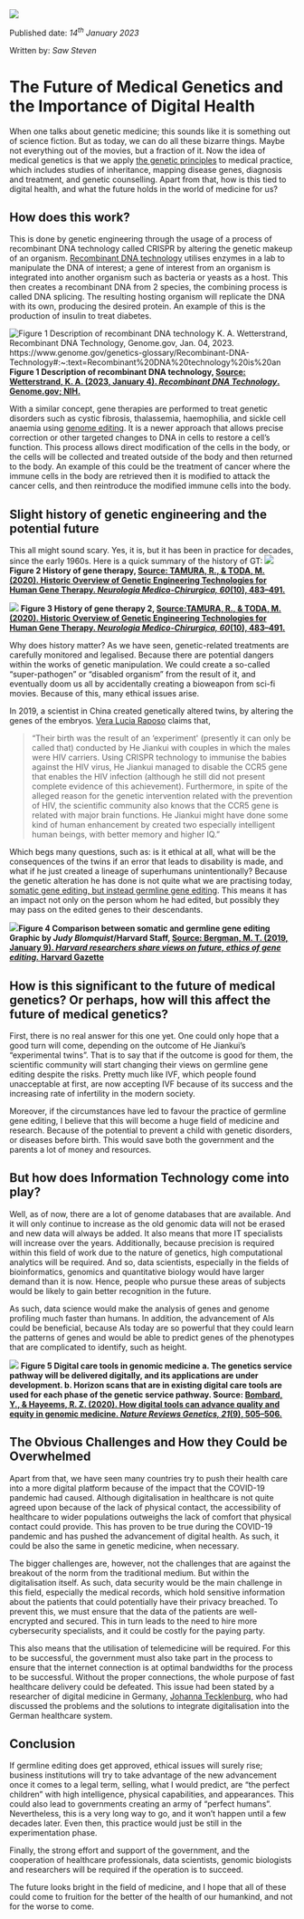 <img src="cover.jpg" >

Published date: _14<sup>th</sup> January 2023_

Written by: _Saw Steven_

# **The Future of Medical Genetics and the Importance of Digital Health**

When one talks about genetic medicine; this sounds like it is something out of science fiction. But as today, we can do all these bizarre things. Maybe not everything out of the movies, but a fraction of it. Now the idea of medical genetics is that we apply [the genetic principles](https://www.ashg.org/discover-genetics/medical-genetics/#:~:text=Medical%20genetics%20is%20any%20application)  to medical practice, which includes studies of inheritance, mapping disease genes, diagnosis and treatment, and genetic counselling. Apart from that, how is this tied to digital health, and what the future holds in the world of medicine for us? 

## **How does this work?**

This is done by genetic engineering through the usage of a process of recombinant DNA technology called CRISPR by altering the genetic makeup of an organism. [Recombinant DNA technology](https://youthmedicaljournal.org/2021/03/21/the-future-of-genetic-engineering/) utilises enzymes in a lab to manipulate the DNA of interest; a gene of interest from an organism is integrated into another organism such as bacteria or yeasts as a host. This then creates a recombinant DNA from 2 species, the combining process is called DNA splicing. The resulting hosting organism will replicate the DNA with its own, producing the desired protein. An example of this is the production of insulin to treat diabetes.

<img src="Figure 1.jpg" alt="Figure 1 Description of recombinant DNA technology 
K. A. Wetterstrand, Recombinant DNA Technology, Genome.gov, Jan. 04, 2023. https://www.genome.gov/genetics-glossary/Recombinant-DNA-Technology#:~:text=Recombinant%20DNA%20technology%20is%20an" />
  **Figure 1 Description of recombinant DNA technology,
  [Source: Wetterstrand, K. A. (2023, January 4). _Recombinant DNA Technology_. Genome.gov; NIH. ](https://www.genome.gov/genetics-glossary/Recombinant-DNA-Technology#:~:text=Recombinant%20DNA%20technology%20is%20an)**

With a similar concept, gene therapies are performed to treat genetic disorders such as cystic fibrosis, thalassemia, haemophilia, and sickle cell anaemia using [genome editing](https://www.nhlbi.nih.gov/health/genetic-therapies). It is a newer approach that allows precise correction or other targeted changes to DNA in cells to restore a cell’s function. This process allows direct modification of the cells in the body, or the cells will be collected and treated outside of the body and then returned to the body. An example of this could be the treatment of cancer where the immune cells in the body are retrieved then it is modified to attack the cancer cells, and then reintroduce the modified immune cells into the body.

## Slight history of genetic engineering and the potential future

This all might sound scary. Yes, it is, but it has been in practice for decades, since the early 1960s. Here is a quick summary of the history of GT:
<img src="Figure 2.png">
**Figure 2 History of gene therapy, [Source:  TAMURA, R., & TODA, M. (2020). Historic Overview of Genetic Engineering Technologies for Human Gene Therapy. _Neurologia Medico-Chirurgica, 60_(10), 483–491. ](https://www.ncbi.nlm.nih.gov/pmc/articles/PMC7555159/)**

<img src="Figure 3.png"> **Figure 3 History of gene therapy 2, [Source:TAMURA, R., & TODA, M. (2020). Historic Overview of Genetic Engineering Technologies for Human Gene Therapy. _Neurologia Medico-Chirurgica, 60_(10), 483–491. ](https://www.ncbi.nlm.nih.gov/pmc/articles/PMC7555159/)**

Why does history matter? As we have seen, genetic-related treatments are carefully monitored and legalised. Because there are potential dangers within the works of genetic manipulation. We could create a so-called “super-pathogen” or “disabled organism” from the result of it, and eventually doom us all by accidentally creating a bioweapon from sci-fi movies. Because of this, many ethical issues arise.

In 2019, a scientist in China created genetically altered twins, by altering the genes of the embryos. [Vera Lucia Raposo](https://www.ncbi.nlm.nih.gov/pmc/articles/PMC6724388/#r16) claims that,
> “Their birth was the result of an ‘experiment' (presently it can only be called that) conducted by He Jiankui with couples in which the males were HIV carriers. Using CRISPR technology to immunise the babies against the HIV virus, He Jiankui managed to disable the CCR5 gene that enables the HIV infection (although he still did not present complete evidence of this achievement). Furthermore, in spite of the alleged reason for the genetic intervention related with the prevention of HIV, the scientific community also knows that the CCR5 gene is related with major brain functions. He Jiankui might have done some kind of human enhancement by created two especially intelligent human beings, with better memory and higher IQ.” 

Which begs many questions, such as: is it ethical at all, what will be the consequences of the twins if an error that leads to disability is made, and what if he just created a lineage of superhumans unintentionally?  Because the genetic alteration he has done is not quite what we are practising today, [somatic gene editing, but instead germline gene editing](https://news.harvard.edu/gazette/story/2019/01/perspectives-on-gene-editing/). This means it has an impact not only on the person whom he had edited, but possibly they may pass on the edited genes to their descendants.

<img src="Figure 4.webp">**Figure 4 Comparison between somatic and germline gene editing 
Graphic by _Judy Blomquist_/Harvard Staff,
[Source: Bergman, M. T. (2019, January 9). _Harvard researchers share views on future, ethics of gene editing._ Harvard Gazette](https://news.harvard.edu/gazette/story/2019/01/perspectives-on-gene-editing/)**

## How is this significant to the future of medical genetics? Or perhaps, how will this affect the future of medical genetics?

First, there is no real answer for this one yet. One could only hope that a good turn will come, depending on the outcome of He Jiankui’s “experimental twins”. That is to say that if the outcome is good for them, the scientific community will start changing their views on germline gene editing despite the risks. Pretty much like IVF, which people found unacceptable at first, are now accepting IVF because of its success and the increasing rate of infertility in the modern society.

Moreover, if the circumstances have led to favour the practice of germline gene editing, I believe that this will become a huge field of medicine and research. Because of the potential to prevent a child with genetic disorders, or diseases before birth. This would save both the government and the parents a lot of money and resources. 


## But how does Information Technology come into play?

Well, as of now, there are a lot of genome databases that are available. And it will only continue to increase as the old genomic data will not be erased and new data will always be added. It also means that more IT specialists will increase over the years. Additionally, because precision is required within this field of work due to the nature of genetics, high computational analytics will be required. And so, data scientists, especially in the fields of bioinformatics, genomics and quantitative biology would have larger demand than it is now. Hence, people who pursue these areas of subjects would be likely to gain better recognition in the future.

As such, data science would make the analysis of genes and genome profiling much faster than humans. In addition, the advancement of AIs could be beneficial, because AIs today are so powerful that they could learn the patterns of genes and would be able to predict genes of the phenotypes that are complicated to identify, such as height.

<img src="Figure 5.webp"> **Figure 5 Digital care tools in genomic medicine a. The genetics service pathway will be delivered digitally, and its applications are under development. b. Horizon scans that are in existing digital care tools are used for each phase of the genetic service pathway. 
Source: [Bombard, Y., & Hayeems, R. Z. (2020). How digital tools can advance quality and equity in genomic medicine. _Nature Reviews Genetics, 21_(9), 505–506.](https://www.nature.com/articles/s41576-020-0260-x)**

## The Obvious Challenges and How they Could be Overwhelmed

Apart from that, we have seen many countries try to push their health care into a more digital platform because of the impact that the COVID-19 pandemic had caused. Although digitalisation in healthcare is not quite agreed upon because of the lack of physical contact, the accessibility of healthcare to wider populations outweighs the lack of comfort that physical contact could provide. This has proven to be true during the COVID-19 pandemic and has pushed the advancement of digital health. As such, it could be also the same in genetic medicine, when necessary.

The bigger challenges are, however, not the challenges that are against the breakout of the norm from the traditional medium. But within the digitalisation itself. As such, data security would be the main challenge in this field, especially the medical records, which hold sensitive information about the patients that could potentially have their privacy breached. To prevent this, we must ensure that the data of the patients are well-encrypted and secured. This in turn leads to the need to hire more cybersecurity specialists, and it could be costly for the paying party.

This also means that the utilisation of telemedicine will be required. For this to be successful, the government must also take part in the process to ensure that the internet connection is at optimal bandwidths for the process to be successful. Without the proper connections, the whole purpose of fast healthcare delivery could be defeated. This issue had been stated by a researcher of digital medicine in Germany, [Johanna Tecklenburg](https://www.degruyter.com/document/doi/10.1515/medgen-2021-2057/html#j_medgen-2021-2057_ref_006_w2aab3b7c37b1b6b1ab2b1b6Aa), who had discussed the problems and the solutions to integrate digitalisation into the German healthcare system.


## Conclusion

If germline editing does get approved, ethical issues will surely rise; business institutions will try to take advantage of the new advancement once it comes to a legal term, selling, what I would predict, are “the perfect children” with high intelligence, physical capabilities, and appearances. This could also lead to governments creating an army of “perfect humans”. Nevertheless, this is a very long way to go, and it won’t happen until a few decades later. Even then, this practice would just be still in the experimentation phase.

Finally, the strong effort and support of the government, and the cooperation of healthcare professionals, data scientists, genomic biologists and researchers will be required if the operation is to succeed. 

The future looks bright in the field of medicine, and I hope that all of these could come to fruition for the better of the health of our humankind, and not for the worse to come.

